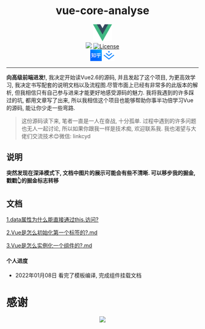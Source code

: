 
<div align=center>
 <h1>vue-core-analyse</h1>
</div>

<div align=center>
  <img src="https://github.com/LinkSofuny/vue-core-analyse/blob/dev/%20docs/images/logo.png" width="10%">
</div>

<div align=center>
  <a href="https://github.com/vuejs/vue"><img src="https://img.shields.io/badge/Vue-v2.6-green"></a>
  <a href="https://github.com/vuejs/vue"><img src="https://img.shields.io/badge/license-MIT-green" alt="License"></a>
</div>

<div align=center>
  <a href="https://www.zhihu.com/people/chen-yu-dong-83-17"><img src="https://github.com/LinkSofuny/vue-core-analyse/blob/dev/%20docs/images/zhihu.png" width="30"></a> <a href="https://juejin.cn/user/2005929448188567/posts"><img src="https://github.com/LinkSofuny/vue-core-analyse/blob/dev/%20docs/images/juejin.png" width="30"></a>
</div>

----

**向高级前端进发!**, 我决定开始读Vue2.6的源码, 并且发起了这个项目, 为更高效学习, 我决定书写配套的说明文档以及流程图.尽管市面上已经有非常多的此版本的解析, 但我相信只有自己参与进来才能更好地感受源码的魅力. 我将我遇到的许多踩过的坑, 都用文章写了出来, 所以我相信这个项目也能够帮助你事半功倍学习Vue的源码, 能让你少走一些弯路.

> 这份源码读下来, 笔者一直是一人在奋战, 十分孤单. 过程中遇到的许多问题也无人一起讨论, 所以如果你跟我一样是技术痴, 欢迎联系我. 我也渴望与大佬们交流技术😊微信: linkcyd

## 说明
**突然发现在深泽模式下, 文档中图片的展示可能会有些不清晰. 可以移步我的掘金, 戳戳👆的掘金标志转移**


## 文档

[1.data属性为什么能直接通过this.访问?](https://github.com/LinkSofuny/vue-core-analyse/blob/dev/%E9%85%8D%E5%A5%97%E6%96%87%E6%A1%A3/1.data%E5%B1%9E%E6%80%A7%E4%B8%BA%E4%BB%80%E4%B9%88%E8%83%BD%E7%9B%B4%E6%8E%A5%E9%80%9A%E8%BF%87this.%E8%AE%BF%E9%97%AE%3F.md)

[2.Vue是怎么初始化第一个标签的?.md](https://github.com/LinkSofuny/vue-core-analyse/blob/dev/%E9%85%8D%E5%A5%97%E6%96%87%E6%A1%A3/2.Vue%E6%98%AF%E6%80%8E%E4%B9%88%E5%88%9D%E5%A7%8B%E5%8C%96%E7%AC%AC%E4%B8%80%E4%B8%AA%E6%A0%87%E7%AD%BE%E7%9A%84%3F.md)

[3.Vue是怎么实例化一个组件的?.md](https://github.com/LinkSofuny/vue-core-analyse/blob/dev/%E9%85%8D%E5%A5%97%E6%96%87%E6%A1%A3/3.Vue%E6%98%AF%E6%80%8E%E4%B9%88%E5%AE%9E%E4%BE%8B%E5%8C%96%E4%B8%80%E4%B8%AA%E7%BB%84%E4%BB%B6%E7%9A%84%3F.md)


#### 个人进度
- 2022年01月08日 看完了模板编译, 完成组件挂载文档

# 感谢
<div align=center>
  <img src="https://p3-juejin.byteimg.com/tos-cn-i-k3u1fbpfcp/de68be4aa82e414195f43b21144f1f9d~tplv-k3u1fbpfcp-watermark.image" width="30%" style="display:inline">
</div>
